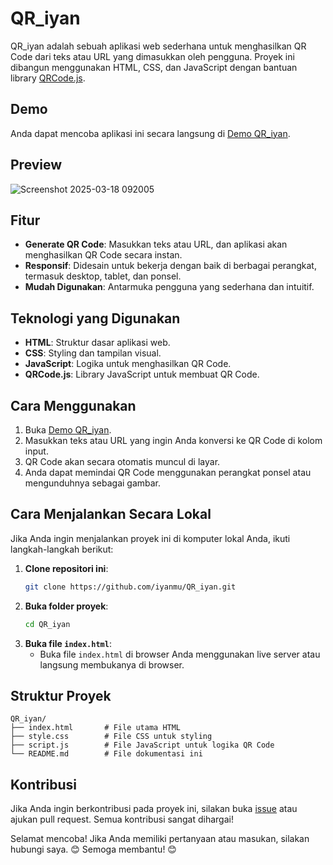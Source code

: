 # QR_iyan

QR_iyan adalah sebuah aplikasi web sederhana untuk menghasilkan QR Code dari teks atau URL yang dimasukkan oleh pengguna. Proyek ini dibangun menggunakan HTML, CSS, dan JavaScript dengan bantuan library [QRCode.js](https://davidshimjs.github.io/qrcodejs/).

## Demo

Anda dapat mencoba aplikasi ini secara langsung di [Demo QR_iyan](https://iyanmu.github.io/QR_iyan/).

## Preview

![Screenshot 2025-03-18 092005](https://github.com/user-attachments/assets/c68857be-5423-43b6-8d7c-1daba7745323)

## Fitur

- **Generate QR Code**: Masukkan teks atau URL, dan aplikasi akan menghasilkan QR Code secara instan.
- **Responsif**: Didesain untuk bekerja dengan baik di berbagai perangkat, termasuk desktop, tablet, dan ponsel.
- **Mudah Digunakan**: Antarmuka pengguna yang sederhana dan intuitif.

## Teknologi yang Digunakan

- **HTML**: Struktur dasar aplikasi web.
- **CSS**: Styling dan tampilan visual.
- **JavaScript**: Logika untuk menghasilkan QR Code.
- **QRCode.js**: Library JavaScript untuk membuat QR Code.

## Cara Menggunakan

1. Buka [Demo QR_iyan](https://iyanmu.github.io/QR_iyan/).
2. Masukkan teks atau URL yang ingin Anda konversi ke QR Code di kolom input.
3. QR Code akan secara otomatis muncul di layar.
4. Anda dapat memindai QR Code menggunakan perangkat ponsel atau mengunduhnya sebagai gambar.

## Cara Menjalankan Secara Lokal

Jika Anda ingin menjalankan proyek ini di komputer lokal Anda, ikuti langkah-langkah berikut:

1. **Clone repositori ini**:
   ```bash
   git clone https://github.com/iyanmu/QR_iyan.git
   ```
2. **Buka folder proyek**:
   ```bash
   cd QR_iyan
   ```
3. **Buka file `index.html`**:
   - Buka file `index.html` di browser Anda menggunakan live server atau langsung membukanya di browser.

## Struktur Proyek

```
QR_iyan/
├── index.html       # File utama HTML
├── style.css        # File CSS untuk styling
├── script.js        # File JavaScript untuk logika QR Code
└── README.md        # File dokumentasi ini
```

## Kontribusi

Jika Anda ingin berkontribusi pada proyek ini, silakan buka [issue](https://github.com/iyanmu/QR_iyan/issues) atau ajukan pull request. Semua kontribusi sangat dihargai!

Selamat mencoba! Jika Anda memiliki pertanyaan atau masukan, silakan hubungi saya. 😊
Semoga membantu! 😊
